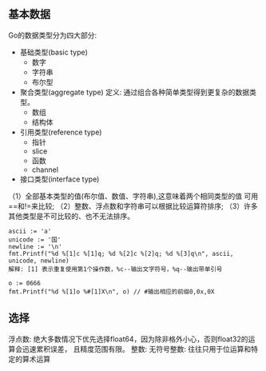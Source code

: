 ## 基本数据

<!-- 分类 -->
Go的数据类型分为四大部分:
  - 基础类型(basic type)
    - 数字
    - 字符串
    - 布尔型
  - 聚合类型(aggregate type)
    定义: 通过组合各种简单类型得到更复杂的数据类型。
    - 数组
    - 结构体
  - 引用类型(reference type)
    - 指针
    - slice
    - 函数
    - channel
  - 接口类型(interface type)


<!-- 比较 -->
（1）全部基本类型的值(布尔值、数值、字符串),这意味着两个相同类型的值
    可用==和!=来比较;
（2）整数、浮点数和字符串可以根据比较运算符排序;
（3）许多其他类型是不可比较的、也不无法排序。


<!-- 输出 -->
    ascii := 'a'
    unicode := '国'
    newline := '\n'
    fmt.Printf("%d %[1]c %[1]q; %d %[2]c %[2]q; %d %[3]q\n", ascii, unicode, newline)
    解释: [1] 表示重复使用第1个操作数，%c--输出文字符号，%q--输出带单引号

    o := 0666
	fmt.Printf("%d %[1]o %#[1]X\n", o) // #输出相应的前缀0,0x,0X

## 选择
浮点数:
    绝大多数情况下优先选择float64，因为除非格外小心，否则float32的运算会迅速累积误差，
    且精度范围有限。
整数:
    无符号整数:
        往往只用于位运算和特定的算术运算